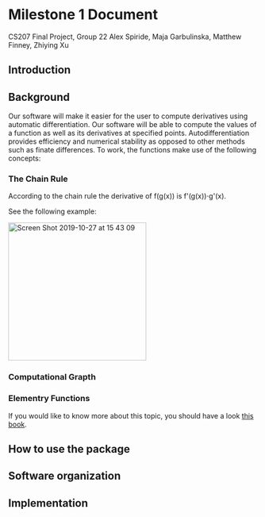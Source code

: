 # Milestone 1 Document
CS207 Final Project, Group 22
Alex Spiride, Maja Garbulinska, Matthew Finney, Zhiying Xu

## Introduction

## Background

Our software will make it easier for the user to compute derivatives using automatic differentiation. Our software will be able to compute the values of a function as well as its derivatives at specified points. Autodifferentiation provides efficiency and numerical stability as opposed to other methods such as finate differences. To work, the functions make use of the following concepts:

### The Chain Rule

According to the chain rule the derivative of f(g(x)) is f'(g(x))⋅g'(x).

See the following example: 

<img width="278" alt="Screen Shot 2019-10-27 at 15 43 09" src="https://user-images.githubusercontent.com/43005886/67640363-a5cbe580-f8d0-11e9-907f-bea69360198e.png">


### Computational Grapth
### Elementry Functions

If you would like to know more about this topic, you should have a look [this book](https://arxiv.org/pdf/1411.0583.pdf).

## How to use the package

## Software organization

## Implementation
